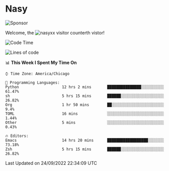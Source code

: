 # Nasy

<!--
<p align="center">
<img height="200" src="https://github-readme-stats.vercel.app/api?username=nasyxx&count_private=true&show_icons=true&theme=dracula&include_all_commits=true"/>
<img height="200" src="https://github-readme-stats.vercel.app/api/top-langs/?username=nasyxx&theme=dracula&hide=html,jupyter+notebook&count_private=true&show_icons=true"/>
</p>

  
----------------
-->

![Sponsor](https://img.shields.io/static/v1.svg?label=Sponsor&message=%E2%9D%A4&logo=GitHub&style=flat&color=pink)
 
Welcome, the ![nasyxx visitor counter](https://count.getloli.com/get/@nasyxx?theme=rule34)th vistor!
 
<!--START_SECTION:waka-->
![Code Time](http://img.shields.io/badge/Code%20Time-2%2C657%20hrs%205%20mins-blue)

![Lines of code](https://img.shields.io/badge/From%20Hello%20World%20I%27ve%20Written-5%20Million%20lines%20of%20code-blue)

📊 **This Week I Spent My Time On** 

```text
⌚︎ Time Zone: America/Chicago

💬 Programming Languages: 
Python                   12 hrs 2 mins       ███████████████░░░░░░░░░░   61.47% 
sh                       5 hrs 15 mins       ██████░░░░░░░░░░░░░░░░░░░   26.82% 
Org                      1 hr 50 mins        ██░░░░░░░░░░░░░░░░░░░░░░░   9.4% 
TOML                     16 mins             ░░░░░░░░░░░░░░░░░░░░░░░░░   1.44% 
Other                    5 mins              ░░░░░░░░░░░░░░░░░░░░░░░░░   0.43%

🔥 Editors: 
Emacs                    14 hrs 20 mins      ██████████████████░░░░░░░   73.18% 
Zsh                      5 hrs 15 mins       ██████░░░░░░░░░░░░░░░░░░░   26.82%

```


 Last Updated on 24/09/2022 22:34:09 UTC
<!--END_SECTION:waka-->

<!-- ![visitors](https://visitor-badge.laobi.icu/badge?page_id=nasyxx.nasyxx) -->
